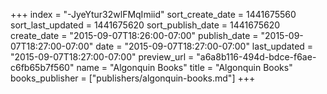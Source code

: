 +++
index = "-JyeYtur32wlFMqImiid"
sort_create_date = 1441675560
sort_last_updated = 1441675620
sort_publish_date = 1441675620
create_date = "2015-09-07T18:26:00-07:00"
publish_date = "2015-09-07T18:27:00-07:00"
date = "2015-09-07T18:27:00-07:00"
last_updated = "2015-09-07T18:27:00-07:00"
preview_url = "a6a8b116-494d-bdce-f6ae-c6fb65b7f560"
name = "Algonquin Books"
title = "Algonquin Books"
books_publisher = ["publishers/algonquin-books.md"]
+++
